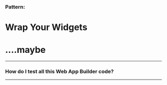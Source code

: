 <!-- .slide: data-background="reveal.js/img/bg-2.png" -->
### Pattern:
# Wrap Your Widgets
# ....maybe <!-- .element: class="fragment" -->

---

### How do I test all this Web App Builder code?

---

<!-- .slide: data-background="img/stopsign.jpg" -->